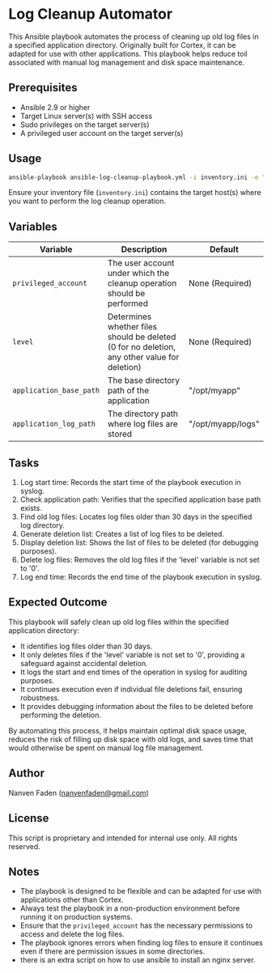 # Log Cleanup Automator

This Ansible playbook automates the process of cleaning up old log files in a specified application directory. Originally built for Cortex, it can be adapted for use with other applications. This playbook helps reduce toil associated with manual log management and disk space maintenance.

## Prerequisites

- Ansible 2.9 or higher
- Target Linux server(s) with SSH access
- Sudo privileges on the target server(s)
- A privileged user account on the target server(s)

## Usage

```bash
ansible-playbook ansible-log-cleanup-playbook.yml -i inventory.ini -e "privileged_account=account_name level=1"
```

Ensure your inventory file (`inventory.ini`) contains the target host(s) where you want to perform the log cleanup operation.

## Variables

| Variable | Description | Default |
|----------|-------------|---------|
| `privileged_account` | The user account under which the cleanup operation should be performed | None (Required) |
| `level` | Determines whether files should be deleted (0 for no deletion, any other value for deletion) | None (Required) |
| `application_base_path` | The base directory path of the application | "/opt/myapp" |
| `application_log_path` | The directory path where log files are stored | "/opt/myapp/logs" |

## Tasks

1. Log start time: Records the start time of the playbook execution in syslog.
2. Check application path: Verifies that the specified application base path exists.
3. Find old log files: Locates log files older than 30 days in the specified log directory.
4. Generate deletion list: Creates a list of log files to be deleted.
5. Display deletion list: Shows the list of files to be deleted (for debugging purposes).
6. Delete log files: Removes the old log files if the 'level' variable is not set to '0'.
7. Log end time: Records the end time of the playbook execution in syslog.

## Expected Outcome

This playbook will safely clean up old log files within the specified application directory:

- It identifies log files older than 30 days.
- It only deletes files if the 'level' variable is not set to '0', providing a safeguard against accidental deletion.
- It logs the start and end times of the operation in syslog for auditing purposes.
- It continues execution even if individual file deletions fail, ensuring robustness.
- It provides debugging information about the files to be deleted before performing the deletion.

By automating this process, it helps maintain optimal disk space usage, reduces the risk of filling up disk space with old logs, and saves time that would otherwise be spent on manual log file management.

## Author

Nanven Faden (nanvenfaden@gmail.com)

## License

This script is proprietary and intended for internal use only. All rights reserved.

## Notes

- The playbook is designed to be flexible and can be adapted for use with applications other than Cortex.
- Always test the playbook in a non-production environment before running it on production systems.
- Ensure that the `privileged_account` has the necessary permissions to access and delete the log files.
- The playbook ignores errors when finding log files to ensure it continues even if there are permission issues in some directories.
- there is an extra script on how to use ansible to install an nginx server.
